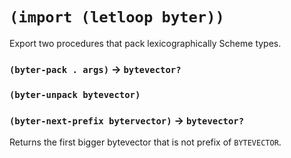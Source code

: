 # `(import (letloop byter))`

Export two procedures that pack lexicographically Scheme types.

### `(byter-pack . args)` → `bytevector?`

### `(byter-unpack bytevector)`

### `(byter-next-prefix bytervector)` → `bytevector?`

Returns the first bigger bytevector that is not prefix of `BYTEVECTOR`.
